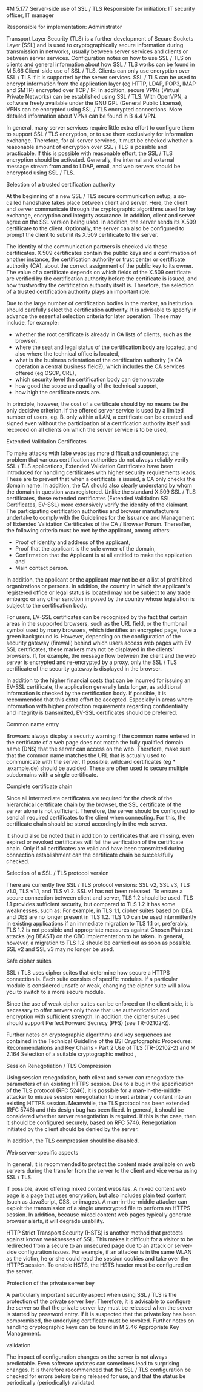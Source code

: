#M 5.177 Server-side use of SSL / TLS
Responsible for initiation: IT security officer, IT manager

Responsible for implementation: Administrator

Transport Layer Security (TLS) is a further development of Secure Sockets Layer (SSL) and is used to cryptographically secure information during transmission in networks, usually between server services and clients or between server services. Configuration notes on how to use SSL / TLS on clients and general information about how SSL / TLS works can be found in M 5.66 Client-side use of SSL / TLS. Clients can only use encryption over SSL / TLS if it is supported by the server services. SSL / TLS can be used to encrypt information from the application layer (eg HTTP, LDAP, POP3, IMAP and SMTP) encrypted over TCP / IP. In addition, secure VPNs (Virtual Private Networks) can be established using SSL / TLS. With OpenVPN, a software freely available under the GNU GPL (General Public License), VPNs can be encrypted using SSL / TLS encrypted connections. More detailed information about VPNs can be found in B 4.4 VPN.

In general, many server services require little extra effort to configure them to support SSL / TLS encryption, or to use them exclusively for information exchange. Therefore, for all server services, it must be checked whether a reasonable amount of encryption over SSL / TLS is possible and practicable. If this is possible with reasonable effort, the SSL / TLS encryption should be activated. Generally, the internal and external message stream from and to LDAP, email, and web servers should be encrypted using SSL / TLS.

Selection of a trusted certification authority

At the beginning of a new SSL / TLS secure communication setup, a so-called handshake takes place between client and server. Here, the client and server communicate through the cryptographic algorithms used for key exchange, encryption and integrity assurance. In addition, client and server agree on the SSL version being used. In addition, the server sends its X.509 certificate to the client. Optionally, the server can also be configured to prompt the client to submit its X.509 certificate to the server.

The identity of the communication partners is checked via these certificates. X.509 certificates contain the public keys and a confirmation of another instance, the certification authority or trust center or certificate authority (CA), about the correct assignment of the public key to its owner. The value of a certificate depends on which fields of the X.509 certificate are verified by the certification authority before the certificate is issued, and how trustworthy the certification authority itself is. Therefore, the selection of a trusted certification authority plays an important role.

Due to the large number of certification bodies in the market, an institution should carefully select the certification authority. It is advisable to specify in advance the essential selection criteria for later operation. These may include, for example:

* whether the root certificate is already in CA lists of clients, such as the browser,
* where the seat and legal status of the certification body are located, and also where the technical office is located,
* what is the business orientation of the certification authority (is CA operation a central business field?), which includes the CA services offered (eg OSCP, CRL),
* which security level the certification body can demonstrate
* how good the scope and quality of the technical support,
* how high the certificate costs are.


In principle, however, the cost of a certificate should by no means be the only decisive criterion. If the offered server service is used by a limited number of users, eg. B. only within a LAN, a certificate can be created and signed even without the participation of a certification authority itself and recorded on all clients on which the server service is to be used,

Extended Validation Certificates

To make attacks with fake websites more difficult and counteract the problem that various certification authorities do not always reliably verify SSL / TLS applications, Extended Validation Certificates have been introduced for handling certificates with higher security requirements leads. These are to prevent that when a certificate is issued, a CA only checks the domain name. In addition, the CA should also clearly understand by whom the domain in question was registered. Unlike the standard X.509 SSL / TLS certificates, these extended certificates (Extended Validation SSL Certificates, EV-SSL) more extensively verify the identity of the claimant. The participating certification authorities and browser manufacturers undertake to comply with the Guidelines for the Issuance and Management of Extended Validation Certificates of the CA / Browser Forum. Thereafter, the following criteria must be met by the applicant, among others:

* Proof of identity and address of the applicant,
* Proof that the applicant is the sole owner of the domain,
* Confirmation that the Applicant   is at all entitled to make the application and
* Main contact person.


In addition, the applicant or the applicant may not be on a list of prohibited organizations or persons. In addition, the country in which the applicant's registered office or legal status is located may not be subject to any trade embargo or any other sanction imposed by the country whose legislation is subject to the certification body.

For users, EV-SSL certificates can be recognized by the fact that certain areas in the supported browsers, such as the URL field, or the thumbnail symbol used by many browsers, which identifies an encrypted page, have a green background is. However, depending on the configuration of the security gateway (firewall) behind which users access web pages with EV SSL certificates, these markers may not be displayed in the clients' browsers. If, for example, the message flow between the client and the web server is encrypted and re-encrypted by a proxy, only the SSL / TLS certificate of the security gateway is displayed in the browser.

In addition to the higher financial costs that can be incurred for issuing an EV-SSL certificate, the application generally lasts longer, as additional information is checked by the certification body. If possible, it is recommended that this extra effort be accepted. Especially in areas where information with higher protection requirements regarding confidentiality and integrity is transmitted, EV-SSL certificates should be preferred.

Common name entry

Browsers always display a security warning if the common name entered in the certificate of a web page does not match the fully qualified domain name (DNS) that the server can access on the web. Therefore, make sure that the common name matches the URL that is actually used to communicate with the server. If possible, wildcard certificates (eg * .example.de) should be avoided. These are often used to secure multiple subdomains with a single certificate.

Complete certificate chain

Since all intermediate certificates are required for the check of the hierarchical certificate chain by the browser, the SSL certificate of the server alone is not sufficient. Therefore, the server should be configured to send all required certificates to the client when connecting. For this, the certificate chain should be stored accordingly in the web server.

It should also be noted that in addition to certificates that are missing, even expired or revoked certificates will fail the verification of the certificate chain. Only if all certificates are valid and have been transmitted during connection establishment can the certificate chain be successfully checked.

Selection of a SSL / TLS protocol version

There are currently five SSL / TLS protocol versions: SSL v2, SSL v3, TLS v1.0, TLS v1.1, and TLS v1.2. SSL v1 has not been released. To ensure a secure connection between client and server, TLS 1.2 should be used. TLS 1.1 provides sufficient security, but compared to TLS 1.2 it has some weaknesses, such as: For example, in TLS 1.1, cipher suites based on IDEA and DES are no longer present in TLS 1.2. TLS 1.0 can be used intermittently in existing applications if an immediate migration to TLS 1.1 or, preferably, TLS 1.2 is not possible and appropriate measures against Chosen Plaintext attacks (eg BEAST) on the CBC Implementation to be taken. In general, however, a migration to TLS 1.2 should be carried out as soon as possible. SSL v2 and SSL v3 may no longer be used.

Safe cipher suites

SSL / TLS uses cipher suites that determine how secure a HTTPS connection is. Each suite consists of specific modules. If a particular module is considered unsafe or weak, changing the cipher suite will allow you to switch to a more secure module.

Since the use of weak cipher suites can be enforced on the client side, it is necessary to offer servers only those that use authentication and encryption with sufficient strength. In addition, the cipher suites used should support Perfect Forward Secrecy (PFS) (see TR-02102-2).

Further notes on cryptographic algorithms and key sequences are contained in the Technical Guideline of the BSI Cryptographic Procedures: Recommendations and Key Chains - Part 2 Use of TLS (TR-02102-2) and M 2.164 Selection of a suitable cryptographic method ,

Session Renegotiation / TLS Compression

Using session renegotiation, both client and server can renegotiate the parameters of an existing HTTPS session. Due to a bug in the specification of the TLS protocol (RFC 5246), it is possible for a man-in-the-middle attacker to misuse session renegotiation to insert arbitrary content into an existing HTTPS session. Meanwhile, the TLS protocol has been extended (RFC 5746) and this design bug has been fixed. In general, it should be considered whether server renegotiation is required. If this is the case, then it should be configured securely, based on RFC 5746. Renegotiation initiated by the client should be denied by the server.

In addition, the TLS compression should be disabled.

Web server-specific aspects

In general, it is recommended to protect the content made available on web servers during the transfer from the server to the client and vice versa using SSL / TLS.

If possible, avoid offering mixed content websites. A mixed content web page is a page that uses encryption, but also includes plain text content (such as JavaScript, CSS, or images). A man-in-the-middle attacker can exploit the transmission of a single unencrypted file to perform an HTTPS session. In addition, because mixed content web pages typically generate browser alerts, it will degrade usability.

HTTP Strict Transport Security (HSTS) is another method that protects against known weaknesses of SSL. This makes it difficult for a visitor to be redirected from a secure to an unsecured page due to an attack or server-side configuration issues. For example, if an attacker is in the same WLAN as the victim, he or she could read the session cookies and take over the HTTPS session. To enable HSTS, the HSTS header must be configured on the server.

Protection of the private server key

A particularly important security aspect when using SSL / TLS is the protection of the private server key. Therefore, it is advisable to configure the server so that the private server key must be released when the server is started by password entry. If it is suspected that the private key has been compromised, the underlying certificate must be revoked. Further notes on handling cryptographic keys can be found in M 2.46 Appropriate Key Management.

validation

The impact of configuration changes on the server is not always predictable. Even software updates can sometimes lead to surprising changes. It is therefore recommended that the SSL / TLS configuration be checked for errors before being released for use, and that the status be periodically (periodically) validated.



